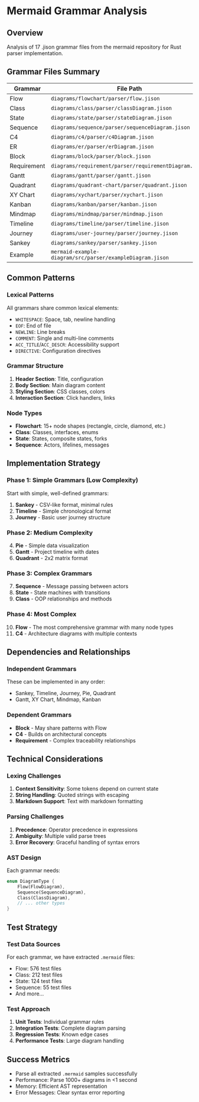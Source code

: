 # Mermaid Grammar Analysis

## Overview
Analysis of 17 .jison grammar files from the mermaid repository for Rust parser implementation.

## Grammar Files Summary

| Grammar | File Path | Lines | Complexity | Priority |
|---------|-----------|-------|------------|----------|
| Flow | `diagrams/flowchart/parser/flow.jison` | 631 | High | 1 |
| Class | `diagrams/class/parser/classDiagram.jison` | 420 | High | 2 |
| State | `diagrams/state/parser/stateDiagram.jison` | 336 | Medium | 3 |
| Sequence | `diagrams/sequence/parser/sequenceDiagram.jison` | 329 | Medium | 4 |
| C4 | `diagrams/c4/parser/c4Diagram.jison` | 322 | Medium | 5 |
| ER | `diagrams/er/parser/erDiagram.jison` | 293 | Medium | 6 |
| Block | `diagrams/block/parser/block.jison` | 290 | Medium | 7 |
| Requirement | `diagrams/requirement/parser/requirementDiagram.jison` | 267 | Medium | 8 |
| Gantt | `diagrams/gantt/parser/gantt.jison` | 188 | Low | 9 |
| Quadrant | `diagrams/quadrant-chart/parser/quadrant.jison` | 187 | Low | 10 |
| XY Chart | `diagrams/xychart/parser/xychart.jison` | 171 | Low | 11 |
| Kanban | `diagrams/kanban/parser/kanban.jison` | 166 | Low | 12 |
| Mindmap | `diagrams/mindmap/parser/mindmap.jison` | 127 | Low | 13 |
| Timeline | `diagrams/timeline/parser/timeline.jison` | 79 | Low | 14 |
| Journey | `diagrams/user-journey/parser/journey.jison` | 69 | Low | 15 |
| Sankey | `diagrams/sankey/parser/sankey.jison` | 66 | Low | 16 |
| Example | `mermaid-example-diagram/src/parser/exampleDiagram.jison` | 43 | Low | 17 |

## Common Patterns

### Lexical Patterns
All grammars share common lexical elements:
- `WHITESPACE`: Space, tab, newline handling
- `EOF`: End of file
- `NEWLINE`: Line breaks
- `COMMENT`: Single and multi-line comments
- `ACC_TITLE`/`ACC_DESCR`: Accessibility support
- `DIRECTIVE`: Configuration directives

### Grammar Structure
1. **Header Section**: Title, configuration
2. **Body Section**: Main diagram content
3. **Styling Section**: CSS classes, colors
4. **Interaction Section**: Click handlers, links

### Node Types
- **Flowchart**: 15+ node shapes (rectangle, circle, diamond, etc.)
- **Class**: Classes, interfaces, enums
- **State**: States, composite states, forks
- **Sequence**: Actors, lifelines, messages

## Implementation Strategy

### Phase 1: Simple Grammars (Low Complexity)
Start with simple, well-defined grammars:
1. **Sankey** - CSV-like format, minimal rules
2. **Timeline** - Simple chronological format
3. **Journey** - Basic user journey structure

### Phase 2: Medium Complexity
4. **Pie** - Simple data visualization
5. **Gantt** - Project timeline with dates
6. **Quadrant** - 2x2 matrix format

### Phase 3: Complex Grammars
7. **Sequence** - Message passing between actors
8. **State** - State machines with transitions
9. **Class** - OOP relationships and methods

### Phase 4: Most Complex
10. **Flow** - The most comprehensive grammar with many node types
11. **C4** - Architecture diagrams with multiple contexts

## Dependencies and Relationships

### Independent Grammars
These can be implemented in any order:
- Sankey, Timeline, Journey, Pie, Quadrant
- Gantt, XY Chart, Mindmap, Kanban

### Dependent Grammars
- **Block** - May share patterns with Flow
- **C4** - Builds on architectural concepts
- **Requirement** - Complex traceability relationships

## Technical Considerations

### Lexing Challenges
1. **Context Sensitivity**: Some tokens depend on current state
2. **String Handling**: Quoted strings with escaping
3. **Markdown Support**: Text with markdown formatting

### Parsing Challenges
1. **Precedence**: Operator precedence in expressions
2. **Ambiguity**: Multiple valid parse trees
3. **Error Recovery**: Graceful handling of syntax errors

### AST Design
Each grammar needs:
```rust
enum DiagramType {
    Flow(FlowDiagram),
    Sequence(SequenceDiagram),
    Class(ClassDiagram),
    // ... other types
}
```

## Test Strategy

### Test Data Sources
For each grammar, we have extracted `.mermaid` files:
- Flow: 576 test files
- Class: 212 test files  
- State: 124 test files
- Sequence: 55 test files
- And more...

### Test Approach
1. **Unit Tests**: Individual grammar rules
2. **Integration Tests**: Complete diagram parsing
3. **Regression Tests**: Known edge cases
4. **Performance Tests**: Large diagram handling

## Success Metrics
- Parse all extracted `.mermaid` samples successfully
- Performance: Parse 1000+ diagrams in <1 second
- Memory: Efficient AST representation
- Error Messages: Clear syntax error reporting